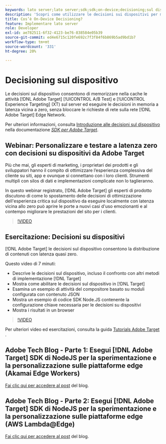 ```yaml
---
keywords: lato server;lato server;sdk;sdk;on-device;decisioning;sul dispositivo;ondevice;latenza zero;latenza;vicino a zero;node.js
description: 'Scopri come utilizzare le decisioni sui dispositivi per memorizzare nella cache le attività A/B e MVT sul server in modo da eseguire le decisioni in memoria a latenza vicina allo zero. [!DNL Target] '
title: Cos’è On-Device Decisioning?
feature: Implementare lato server
role: Developer
exl-id: ae782511-6f32-4123-be76-838584e05b39
source-git-commit: ed4e6715c120fe692c7f3f84f6b869b5ad9bd1b7
workflow-type: tm+mt
source-wordcount: '331'
ht-degree: 20%

---
```


# Decisioning sul dispositivo

Le decisioni sul dispositivo consentono di memorizzare nella cache le attività [!DNL Adobe Target] [!UICONTROL A/B Test] e [!UICONTROL Experience Targeting] (XT) sul server ed eseguire le decisioni in memoria a latenza vicina a zero, senza bloccare le richieste di rete sulla rete [!DNL Adobe Target] Edge Network.

Per ulteriori informazioni, consulta [Introduzione alle decisioni sul dispositivo](https://adobetarget-sdks.gitbook.io/docs/on-device-decisioning/introduction-to-on-device-decisioning) nella documentazione *[SDK per Adobe Target](https://adobetarget-sdks.gitbook.io/docs/)*.

## Webinar: Personalizzare e testare a latenza zero con decisioni su dispositivi da Adobe Target

Più che mai, gli esperti di marketing, i proprietari dei prodotti e gli sviluppatori hanno il compito di ottimizzare l’esperienza complessiva del cliente su siti, app e ovunque si connettano con i loro clienti. Strumenti multipli con silos di dati e implementazioni complicate non lo taglieranno.

In questo webinar registrato, [!DNL Adobe Target] gli esperti di prodotto discutono di come lo spostamento delle decisioni di ottimizzazione dell&#39;esperienza critica sul dispositivo da eseguire localmente con latenza vicina allo zero può aprire le porte a nuovi casi d&#39;uso emozionanti e al contempo migliorare le prestazioni del sito per i clienti.

>[!VIDEO](https://video.tv.adobe.com/v/328148)

## Esercitazione: Decisioni su dispositivi

[!DNL Adobe Target] le decisioni sul dispositivo consentono la distribuzione di contenuti con latenza quasi zero.

Questo video di 7 minuti:

* Descrive le decisioni sul dispositivo, incluso il confronto con altri metodi di implementazione [!DNL Target]
* Mostra come abilitare le decisioni sul dispositivo in [!DNL Target]
* Esamina un esempio di attività del compositore basato su moduli configurata con contenuto JSON
* Mostra un esempio di codice SDK Node.JS contenente la configurazione chiave necessaria per le decisioni su dispositivi
* Mostra i risultati in un browser

>[!VIDEO](https://video.tv.adobe.com/v/329032)

Per ulteriori video ed esercitazioni, consulta la guida [Tutorials Adobe Target](https://experienceleague.adobe.com/docs/target-learn/tutorials/overview.html?lang=it) .

## Adobe Tech Blog - Parte 1: Esegui [!DNL Adobe Target] SDK di NodeJS per la sperimentazione e la personalizzazione sulle piattaforme edge (Akamai Edge Workers)

[Fai clic qui per accedere al post](https://medium.com/adobetech/part-1-run-adobe-target-nodejs-sdk-for-experimentation-and-personalization-on-edge-platforms-4d8660964ed9) del blog.

## Adobe Tech Blog - Parte 2: Esegui [!DNL Adobe Target] SDK di NodeJS per la sperimentazione e la personalizzazione sulle piattaforme edge (AWS Lambda@Edge)

[Fai clic qui per accedere al post](https://medium.com/adobetech/part-2-run-adobe-target-nodejs-sdk-for-experimentation-and-personalization-on-edge-platforms-aws-4d6bdac24563) del blog.